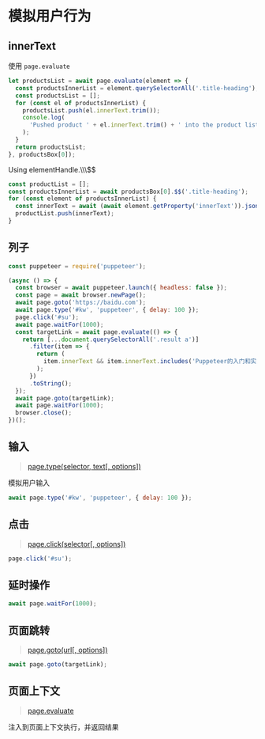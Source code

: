 # 模拟用户行为

## innerText

使用 `page.evaluate`

```js
let productsList = await page.evaluate(element => {
  const productsInnerList = element.querySelectorAll('.title-heading');
  const productsList = [];
  for (const el of productsInnerList) {
    productsList.push(el.innerText.trim());
    console.log(
      'Pushed product ' + el.innerText.trim() + ' into the product list',
    );
  }
  return productsList;
}, productsBox[0]);
```

Using elementHandle.\\\\\\$\$

```js
const productList = [];
const productsInnerList = await productsBox[0].$$('.title-heading');
for (const element of productsInnerList) {
  const innerText = await (await element.getProperty('innerText')).jsonValue();
  productList.push(innerText);
}
```

## 列子

```js
const puppeteer = require('puppeteer');

(async () => {
  const browser = await puppeteer.launch({ headless: false });
  const page = await browser.newPage();
  await page.goto('https://baidu.com');
  await page.type('#kw', 'puppeteer', { delay: 100 });
  page.click('#su');
  await page.waitFor(1000);
  const targetLink = await page.evaluate(() => {
    return [...document.querySelectorAll('.result a')]
      .filter(item => {
        return (
          item.innerText && item.innerText.includes('Puppeteer的入门和实践')
        );
      })
      .toString();
  });
  await page.goto(targetLink);
  await page.waitFor(1000);
  browser.close();
})();
```

## 输入

> [page.type(selector, text[, options])](https://github.com/GoogleChrome/puppeteer/blob/v2.0.0/docs/api.md#pagetypeselector-text-options)

模拟用户输入

```js
await page.type('#kw', 'puppeteer', { delay: 100 });
```

## 点击

> [page.click(selector[, options])](https://github.com/GoogleChrome/puppeteer/blob/v2.0.0/docs/api.md#pageclickselector-options)

```js
page.click('#su');
```

## 延时操作

```js
await page.waitFor(1000);
```

## 页面跳转

> [page.goto(url[, options])](https://github.com/GoogleChrome/puppeteer/blob/v2.0.0/docs/api.md#pagegotourl-options)

```js
await page.goto(targetLink);
```

## 页面上下文

> [page.evaluate](https://github.com/GoogleChrome/puppeteer/blob/v2.0.0/docs/api.md#pageevaluatepagefunction-args)

注入到页面上下文执行，并返回结果
